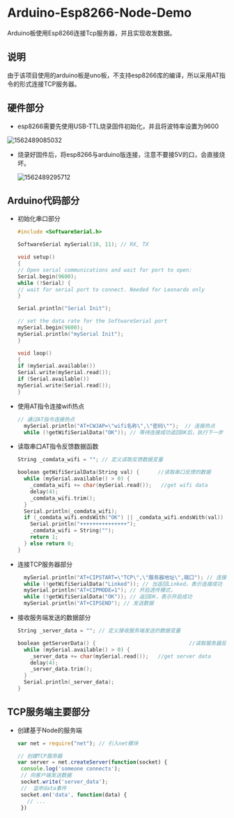 # Arduino-Esp8266-Node-Demo
Arduino板使用Esp8266连接Tcp服务器，并且实现收发数据。



## 说明

由于该项目使用的arduino板是uno板，不支持esp8266库的编译，所以采用AT指令的形式连接TCP服务器。



## 硬件部分

- esp8266需要先使用USB-TTL烧录固件初始化，并且将波特率设置为9600

![1562489085032](http://arduino365.com/wp-content/uploads/2016/09/Open-Live-WriterESP_D1C7Open-Live-Writer99dbc1c67383_14E1ATB2MlYLtXXXXXaIXpXXXXXXXXXX_14857792_thumb_thumb.jpg)

- 烧录好固件后，将esp8266与arduino版连接，注意不要接5V的口，会直接烧坏。

  ![1562489295712](http://arduino365.com/wp-content/uploads/2017/06/Open-Live-WriterESP8266-01Arduino_ED1EESP8266arduino_bb_thumb.jpg)

## Arduino代码部分

- 初始化串口部分

  ```c
  #include <SoftwareSerial.h>
  
  SoftwareSerial mySerial(10, 11); // RX, TX
  
  void setup()
  {
  // Open serial communications and wait for port to open:
  Serial.begin(9600);
  while (!Serial) {
  // wait for serial port to connect. Needed for Leonardo only
  }
  
  Serial.println("Serial Init");
  
  // set the data rate for the SoftwareSerial port
  mySerial.begin(9600);
  mySerial.println("mySerial Init");
  }
  
  void loop()
  {
  if (mySerial.available())
  Serial.write(mySerial.read());
  if (Serial.available())
  mySerial.write(Serial.read());
  }
  
  ```

  

- 使用AT指令连接wifi热点
  

  ```C
  // 通过AT指令连接热点
    mySerial.println("AT+CWJAP=\"wifi名称\",\"密码\"");  // 连接热点
    while (!getWifiSerialData("OK")); // 等待连接成功返回OK后，执行下一步
  ```

- 读取串口AT指令反馈数据函数

  

  ```C
  String _comdata_wifi = ""; // 定义读取反馈数据变量
  
  boolean getWifiSerialData(String val) {      //读取串口反馈的数据
    while (mySerial.available() > 0) {
      _comdata_wifi += char(mySerial.read());   //get wifi data
      delay(4);
      _comdata_wifi.trim();
    }
    Serial.println(_comdata_wifi);
    if (_comdata_wifi.endsWith("OK") || _comdata_wifi.endsWith(val)) {
      Serial.println("+++++++++++++++");
      _comdata_wifi = String("");
      return 1;
    } else return 0;
  }
  ```

  

- 连接TCP服务器部分

  

  ```C
    mySerial.println("AT+CIPSTART=\"TCP\",\"服务器地址\",端口"); // 连接TCP服务器AT指令
    while (!getWifiSerialData("Linked")); // 当返回Linked，表示连接成功
    mySerial.println("AT+CIPMODE=1"); // 开启透传模式，
    while (!getWifiSerialData("OK")); // 返回OK，表示开启成功
    mySerial.println("AT+CIPSEND"); // 发送数据
  ```

- 接收服务端发送的数据部分

  

  ```C
  String _server_data = ""; // 定义接收服务端发送的数据变量
  
  boolean getServerData() {                              //读取服务器反馈的数据
    while (mySerial.available() > 0) {
      _server_data += char(mySerial.read());   //get server data
      delay(4);
      _server_data.trim();
    }
    Serial.println(_server_data);
  }
  ```

  

## TCP服务端主要部分

- 创建基于Node的服务端

  ```js
  var net = require("net"); // 引入net模块
  
  // 创建TCP服务器
  var server = net.createServer(function(socket) {
   console.log('someone connects');
   // 向客户端发送数据
   socket.write('server_data');
   //  监听data事件
   socket.on('data', function(data) {
     // ...
   })
  ```

